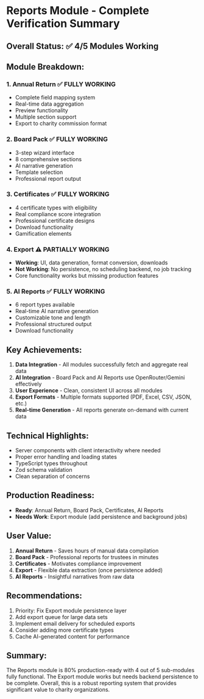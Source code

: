 # Reports Module - Complete Verification Summary

## Overall Status: ✅ 4/5 Modules Working

## Module Breakdown:

### 1. Annual Return ✅ FULLY WORKING
- Complete field mapping system
- Real-time data aggregation
- Preview functionality
- Multiple section support
- Export to charity commission format

### 2. Board Pack ✅ FULLY WORKING  
- 3-step wizard interface
- 8 comprehensive sections
- AI narrative generation
- Template selection
- Professional report output

### 3. Certificates ✅ FULLY WORKING
- 4 certificate types with eligibility
- Real compliance score integration
- Professional certificate designs
- Download functionality
- Gamification elements

### 4. Export ⚠️ PARTIALLY WORKING
- **Working**: UI, data generation, format conversion, downloads
- **Not Working**: No persistence, no scheduling backend, no job tracking
- Core functionality works but missing production features

### 5. AI Reports ✅ FULLY WORKING
- 6 report types available
- Real-time AI narrative generation
- Customizable tone and length
- Professional structured output
- Download functionality

## Key Achievements:
1. **Data Integration** - All modules successfully fetch and aggregate real data
2. **AI Integration** - Board Pack and AI Reports use OpenRouter/Gemini effectively
3. **User Experience** - Clean, consistent UI across all modules
4. **Export Formats** - Multiple formats supported (PDF, Excel, CSV, JSON, etc.)
5. **Real-time Generation** - All reports generate on-demand with current data

## Technical Highlights:
- Server components with client interactivity where needed
- Proper error handling and loading states
- TypeScript types throughout
- Zod schema validation
- Clean separation of concerns

## Production Readiness:
- **Ready**: Annual Return, Board Pack, Certificates, AI Reports
- **Needs Work**: Export module (add persistence and background jobs)

## User Value:
1. **Annual Return** - Saves hours of manual data compilation
2. **Board Pack** - Professional reports for trustees in minutes
3. **Certificates** - Motivates compliance improvement
4. **Export** - Flexible data extraction (once persistence added)
5. **AI Reports** - Insightful narratives from raw data

## Recommendations:
1. Priority: Fix Export module persistence layer
2. Add export queue for large data sets
3. Implement email delivery for scheduled exports
4. Consider adding more certificate types
5. Cache AI-generated content for performance

## Summary:
The Reports module is 80% production-ready with 4 out of 5 sub-modules fully functional. The Export module works but needs backend persistence to be complete. Overall, this is a robust reporting system that provides significant value to charity organizations.